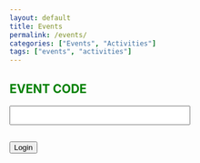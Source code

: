 ```yaml
---
layout: default
title: Events
permalink: /events/
categories: ["Events", "Activities"]
tags: ["events", "activities"]
---
```


<style>
	body {
  background-image: url('/assets/images/dima-pechurin-JUbjYFvCv00-unsplash-medium-door.jpeg');
	background-attachment: fixed;
	color: #333; }
</style>

<script language="javascript">
	
  async function check_my_password(event_code) {
	
	const digest = await window.crypto.subtle.digest('SHA-256', event_code.value);
	console.log(digest);
	
  if (event_code.value=="pass1" | event_code.value=="pass2") { location="https://antoniofeijao.com/" } 
  else { alert("Not sure about that event code...") } 
  }
	
</script>

<centered>
  <h2 style="color:green;">EVENT CODE</h2>
  <input style="color:red; font-size:24px" type="text" id="event_code" name="event_code" />

  <h2><input value="Login" onclick="check_my_password(event_code)" type="button" size="24px"/></h2>

</centered>
